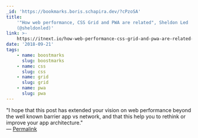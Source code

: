 ```yaml
---
_id: 'https://bookmarks.boris.schapira.dev/?cPzoSA'
title:
    '"How web performance, CSS Grid and PWA are related", Sheldon Led
    (@sheldonled)'
link: >-
    https://itnext.io/how-web-performance-css-grid-and-pwa-are-related-873c68f385a9
date: '2018-09-21'
tags:
    - name: boostmarks
      slug: boostmarks
    - name: css
      slug: css
    - name: grid
      slug: grid
    - name: pwa
      slug: pwa
---
```


&quot;I hope that this post has extended your vision on web performance beyond
the well known barrier app vs network, and that this help you to rethink or
improve your app architecture.&quot; <br>&#8212;
<a href="https://bookmarks.boris.schapira.dev/?cPzoSA" title="Permalink">Permalink</a>
